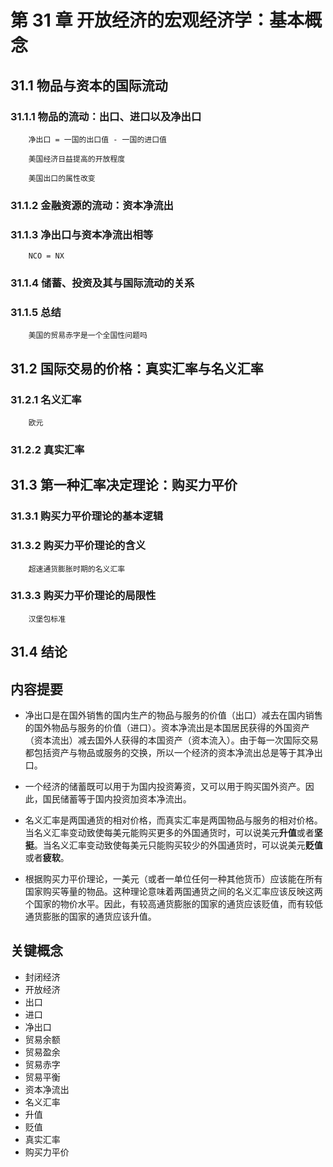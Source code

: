 # 第 31 章 开放经济的宏观经济学：基本概念

## 31.1 物品与资本的国际流动

### 31.1.1 物品的流动：出口、进口以及净出口

```math::
    净出口 = 一国的出口值 - 一国的进口值
```

```note:: **案例研究**
    美国经济日益提高的开放程度
```

```note:: **新闻摘录**
    美国出口的属性改变
```

### 31.1.2 金融资源的流动：资本净流出

### 31.1.3 净出口与资本净流出相等

```math::
    NCO = NX
```

### 31.1.4 储蓄、投资及其与国际流动的关系

### 31.1.5 总结

```note:: **案例研究**
    美国的贸易赤字是一个全国性问题吗
```

## 31.2 国际交易的价格：真实汇率与名义汇率

### 31.2.1 名义汇率

```note:: **参考资料**
    欧元
```

### 31.2.2 真实汇率

## 31.3 第一种汇率决定理论：购买力平价

### 31.3.1 购买力平价理论的基本逻辑

### 31.3.2 购买力平价理论的含义

```note:: **案例研究**
    超速通货膨胀时期的名义汇率
```

### 31.3.3 购买力平价理论的局限性

```note:: **案例研究**
    汉堡包标准
```

## 31.4 结论

## 内容提要

- 净出口是在国外销售的国内生产的物品与服务的价值（出口）减去在国内销售的国外物品与服务的价值（进口）。资本净流出是本国居民获得的外国资产（资本流出）减去国外人获得的本国资产（资本流入）。由于每一次国际交易都包括资产与物品或服务的交换，所以一个经济的资本净流出总是等于其净出口。

- 一个经济的储蓄既可以用于为国内投资筹资，又可以用于购买国外资产。因此，国民储蓄等于国内投资加资本净流出。

- 名义汇率是两国通货的相对价格，而真实汇率是两国物品与服务的相对价格。当名义汇率变动致使每美元能购买更多的外国通货时，可以说美元**升值**或者**坚挺**。当名义汇率变动致使每美元只能购买较少的外国通货时，可以说美元**贬值**或者**疲软**。

- 根据购买力平价理论，一美元（或者一单位任何一种其他货币）应该能在所有国家购买等量的物品。这种理论意味着两国通货之间的名义汇率应该反映这两个国家的物价水平。因此，有较高通货膨胀的国家的通货应该贬值，而有较低通货膨胀的国家的通货应该升值。

## 关键概念

- 封闭经济
- 开放经济
- 出口
- 进口
- 净出口
- 贸易余额
- 贸易盈余
- 贸易赤字
- 贸易平衡
- 资本净流出
- 名义汇率
- 升值
- 贬值
- 真实汇率
- 购买力平价
